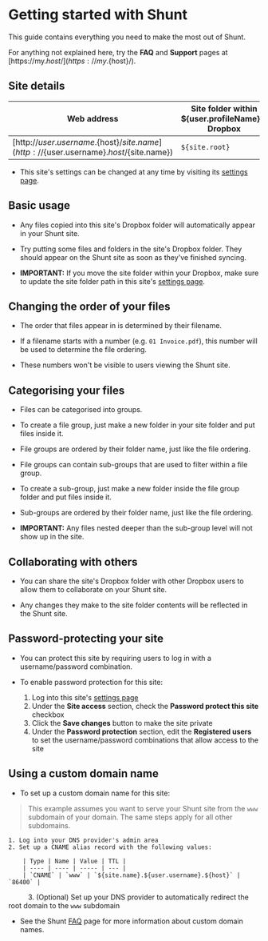 # Getting started with Shunt

This guide contains everything you need to make the most out of Shunt.

For anything not explained here, try the **FAQ** and **Support** pages at [https://my.${host}/](https://my.${host}/).

## Site details

| Web address | Site folder within ${user.profileName}'s Dropbox |
| ----------- | ------------------------------------------------ |
| [http://${user.username}.${host}/${site.name}](http://${user.username}.${host}/${site.name}) | `${site.root}` |


- This site's settings can be changed at any time by visiting its [settings page](https://my.${host}/sites/${site.name}/settings).


## Basic usage

- Any files copied into this site's Dropbox folder will automatically appear in your Shunt site.

- Try putting some files and folders in the site's Dropbox folder. They should appear on the Shunt site as soon as they've finished syncing.

- **IMPORTANT:** If you move the site folder within your Dropbox, make sure to update the site folder path in this site's [settings page](https://my.${host}/sites/${site.name}/settings).


## Changing the order of your files

- The order that files appear in is determined by their filename.

- If a filename starts with a number (e.g. `01 Invoice.pdf`), this number will be used to determine the file ordering.

- These numbers won't be visible to users viewing the Shunt site.


## Categorising your files

- Files can be categorised into groups.

- To create a file group, just make a new folder in your site folder and put files inside it.

- File groups are ordered by their folder name, just like the file ordering.

- File groups can contain sub-groups that are used to filter within a file group.

- To create a sub-group, just make a new folder inside the file group folder and put files inside it.

- Sub-groups are ordered by their folder name, just like the file ordering.

- **IMPORTANT:** Any files nested deeper than the sub-group level will not show up in the site.


## Collaborating with others

- You can share the site's Dropbox folder with other Dropbox users to allow them to collaborate on your Shunt site.

- Any changes they make to the site folder contents will be reflected in the Shunt site.


## Password-protecting your site

- You can protect this site by requiring users to log in with a username/password combination.

- To enable password protection for this site:
	1. Log into this site's [settings page](https://my.${host}/sites/${site.name})
	2. Under the **Site access** section, check the **Password protect this site** checkbox
	3. Click the **Save changes** button to make the site private
	4. Under the **Password protection** section, edit the **Registered users** to set the username/password combinations that allow access to the site


## Using a custom domain name

- To set up a custom domain name for this site:
> This example assumes you want to serve your Shunt site from the `www` subdomain of your domain. The same steps apply for all other subdomains.

	1. Log into your DNS provider's admin area
	2. Set up a CNAME alias record with the following values:

		| Type | Name | Value | TTL |
		| ---- | ---- | ----- | --- |
		| `CNAME` | `www` | `${site.name}.${user.username}.${host}` | `86400` |


          3. (Optional) Set up your DNS provider to automatically redirect the root domain to the `www` subdomain

- See the Shunt [FAQ](https://my.${host}/faq) page for more information about custom domain names.
